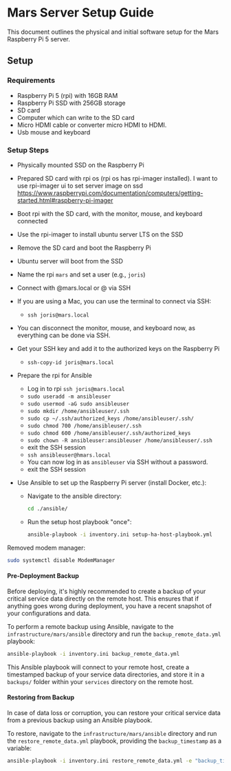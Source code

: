 # Mars Server Setup Guide

This document outlines the physical and initial software setup for the Mars Raspberry Pi 5 server.

## Setup

### Requirements
- Raspberry Pi 5 (rpi) with 16GB RAM
- Raspberry Pi SSD with 256GB storage
- SD card
- Computer which can write to the SD card
- Micro HDMI cable or converter micro HDMI to HDMI.
- Usb mouse and keyboard

### Setup Steps
- Physically mounted SSD on the Raspberry Pi
- Prepared SD card with rpi os (rpi os has rpi-imager installed). I want to use rpi-imager ui to set server image on ssd 
https://www.raspberrypi.com/documentation/computers/getting-started.html#raspberry-pi-imager
- Boot rpi with the SD card, with the monitor, mouse, and keyboard connected
- Use the rpi-imager to install ubuntu server LTS on the SSD
- Remove the SD card and boot the Raspberry Pi
- Ubuntu server will boot from the SSD
- Name the rpi `mars` and set a user (e.g., `joris`)
- Connect with <username>@mars.local or <username>@<ip-address> via SSH
- If you are using a Mac, you can use the terminal to connect via SSH:
  - `ssh joris@mars.local`
- You can disconnect the monitor, mouse, and keyboard now, as everything can be done via SSH.
- Get your SSH key and add it to the authorized keys on the Raspberry Pi
  - `ssh-copy-id joris@mars.local`
- Prepare the rpi for Ansible
  - Log in to rpi `ssh joris@mars.local`
  - `sudo useradd -m ansibleuser`
  - `sudo usermod -aG sudo ansibleuser`
  - `sudo mkdir /home/ansibleuser/.ssh`
  - `sudo cp ~/.ssh/authorized_keys /home/ansibleuser/.ssh/`
  - `sudo chmod 700 /home/ansibleuser/.ssh`
  - `sudo chmod 600 /home/ansibleuser/.ssh/authorized_keys`
  - `sudo chown -R ansibleuser:ansibleuser /home/ansibleuser/.ssh`
  - exit the SSH session
  - `ssh ansibleuser@hmars.local`
  - You can now log in as `ansibleuser` via SSH without a password.
  - exit the SSH session

- Use Ansible to set up the Raspberry Pi server (install Docker, etc.):
  - Navigate to the ansible directory:
    ```bash
    cd ./ansible/
    ```
  - Run the setup host playbook "once":
    ```bash
    ansible-playbook -i inventory.ini setup-ha-host-playbook.yml
    ```
    
Removed modem manager:
```bash
sudo systemctl disable ModemManager
```
#### Pre-Deployment Backup 

Before deploying, it's highly recommended to create a backup of your critical service data directly on the remote host. This ensures that if anything goes wrong during deployment, you have a recent snapshot of your configurations and data.

To perform a remote backup using Ansible, navigate to the `infrastructure/mars/ansible` directory and run the `backup_remote_data.yml` playbook:

```bash
ansible-playbook -i inventory.ini backup_remote_data.yml
```

This Ansible playbook will connect to your remote host, create a timestamped backup of your service data directories, and store it in a `backups/` folder within your `services` directory on the remote host.

#### Restoring from Backup

In case of data loss or corruption, you can restore your critical service data from a previous backup using an Ansible playbook.

To restore, navigate to the `infrastructure/mars/ansible` directory and run the `restore_remote_data.yml` playbook, providing the `backup_timestamp` as a variable:

```bash
ansible-playbook -i inventory.ini restore_remote_data.yml -e "backup_timestamp=YYYYMMDD_HHMMSS"
```